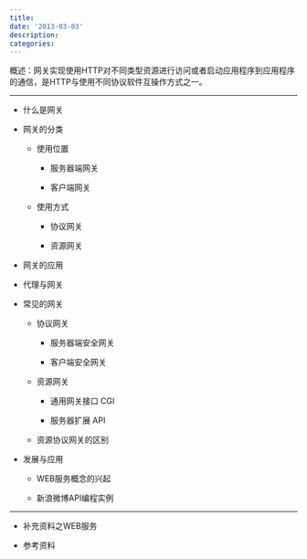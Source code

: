 ```yaml
---
title:
date: '2013-03-03'
description:
categories:
---
```


概述：网关实现使用HTTP对不同类型资源进行访问或者启动应用程序到应用程序的通信，是HTTP与使用不同协议软件互操作方式之一。

***

+ 什么是网关
    
+ 网关的分类
     
    * 使用位置
         
        + 服务器端网关
            
        + 客户端网关

    * 使用方式
         
        + 协议网关
            
        + 资源网关

+ 网关的应用
    
+ 代理与网关
    
+ 常见的网关
     
    * 协议网关
         
        + 服务器端安全网关
        
        + 客户端安全网关

    * 资源网关
         
        + 通用网关接口 CGI
        
        + 服务器扩展 API

    * 资源协议网关的区别

+ 发展与应用
     
    * WEB服务概念的兴起
        
    * 新浪微博API编程实例

***

+ 补充资料之WEB服务  
    
+ 参考资料
